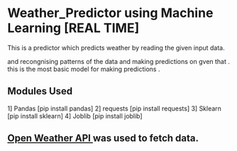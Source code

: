 # Weather_Predictor using Machine Learning [REAL TIME]

This is a predictor which predicts weather by reading the given input data.

and recongnising patterns of the data and making predictions on gven that .
this is the most basic model for making predictions .

## Modules Used
1] Pandas  [pip install pandas]
2] requests [pip install requests]
3] Sklearn [pip install sklearn]
4] Joblib [pip install joblib]

## <a href='https://openweathermap.org/api'>Open Weather API </a> was used to fetch data.
 
